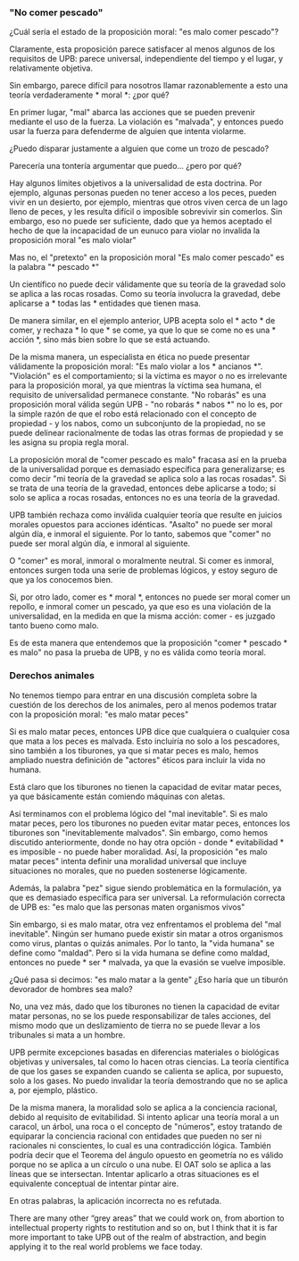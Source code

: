 ### "No comer pescado"

¿Cuál sería el estado de la proposición moral: "es malo comer pescado"?

Claramente, esta proposición parece satisfacer al menos algunos de los requisitos de UPB: parece universal, independiente del tiempo y el lugar, y relativamente objetiva.

Sin embargo, parece difícil para nosotros llamar razonablemente a esto una teoría verdaderamente * moral *: ¿por qué?

En primer lugar, "mal" abarca las acciones que se pueden prevenir mediante el uso de la fuerza. La violación es "malvada", y entonces puedo usar la fuerza para defenderme de alguien que intenta violarme.

¿Puedo disparar justamente a alguien que come un trozo de pescado?

Parecería una tontería argumentar que puedo... ¿pero por qué?

Hay algunos límites objetivos a la universalidad de esta doctrina. Por ejemplo, algunas personas pueden no tener acceso a los peces, pueden vivir en un desierto, por ejemplo, mientras que otros viven cerca de un lago lleno de peces, y les resulta difícil o imposible sobrevivir sin comerlos. Sin embargo, eso no puede ser suficiente, dado que ya hemos aceptado el hecho de que la incapacidad de un eunuco para violar no invalida la proposición moral "es malo violar"

Mas no, el "pretexto" en la proposición moral "Es malo comer pescado" es la palabra "* pescado *"

Un científico no puede decir válidamente que su teoría de la gravedad solo se aplica a las rocas rosadas. Como su teoría involucra la gravedad, debe aplicarse a * todas las * entidades que tienen masa.

De manera similar, en el ejemplo anterior, UPB acepta solo el * acto * de comer, y rechaza * lo que * se come, ya que lo que se come no es una * acción *, sino más bien sobre lo que se está actuando.

De la misma manera, un especialista en ética no puede presentar válidamente la proposición moral: "Es malo violar a los * ancianos *". "Violación" es el comportamiento; si la víctima es mayor o no es irrelevante para la proposición moral, ya que mientras la víctima sea humana, el requisito de universalidad permanece constante. "No robarás" es una proposición moral válida según UPB - "no robarás * nabos *" no lo es, por la simple razón de que el robo está relacionado con el concepto de propiedad - y los nabos, como un subconjunto de la propiedad, no se puede delinear racionalmente de todas las otras formas de propiedad y se les asigna su propia regla moral.

La proposición moral de "comer pescado es malo" fracasa así en la prueba de la universalidad porque es demasiado específica para generalizarse; es como decir "mi teoría de la gravedad se aplica solo a las rocas rosadas". Si se trata de una teoría de la gravedad, entonces debe aplicarse a todo; si solo se aplica a rocas rosadas, entonces no es una teoría de la gravedad.

UPB también rechaza como inválida cualquier teoría que resulte en juicios morales opuestos para acciones idénticas. "Asalto" no puede ser moral algún día, e inmoral el siguiente. Por lo tanto, sabemos que "comer" no puede ser moral algún día, e inmoral al siguiente.

O "comer" es moral, inmoral o moralmente neutral. Si comer es inmoral, entonces surgen toda una serie de problemas lógicos, y estoy seguro de que ya los conocemos bien.

Si, por otro lado, comer es * moral *, entonces no puede ser moral comer un repollo, e inmoral comer un pescado, ya que eso es una violación de la universalidad, en la medida en que la misma acción: comer - es juzgado tanto bueno como malo.

Es de esta manera que entendemos que la proposición "comer * pescado * es malo" no pasa la prueba de UPB, y no es válida como teoría moral.

### Derechos animales

No tenemos tiempo para entrar en una discusión completa sobre la cuestión de los derechos de los animales, pero al menos podemos tratar con la proposición moral: "es malo matar peces"

Si es malo matar peces, entonces UPB dice que cualquiera o cualquier cosa que mata a los peces es malvada. Esto incluiría no solo a los pescadores, sino también a los tiburones, ya que si matar peces es malo, hemos ampliado nuestra definición de "actores" éticos para incluir la vida no humana.

Está claro que los tiburones no tienen la capacidad de evitar matar peces, ya que básicamente están comiendo máquinas con aletas.

Así terminamos con el problema lógico del "mal inevitable". Si es malo matar peces, pero los tiburones no pueden evitar matar peces, entonces los tiburones son "inevitablemente malvados". Sin embargo, como hemos discutido anteriormente, donde no hay otra opción - donde * evitabilidad * es imposible - no puede haber moralidad. Así, la proposición "es malo matar peces" intenta definir una moralidad universal que incluye situaciones no morales, que no pueden sostenerse lógicamente.

Además, la palabra "pez" sigue siendo problemática en la formulación, ya que es demasiado específica para ser universal. La reformulación correcta de UPB es: "es malo que las personas maten organismos vivos"

Sin embargo, si es malo matar, otra vez enfrentamos el problema del "mal inevitable". Ningún ser humano puede existir sin matar a otros organismos como virus, plantas o quizás animales. Por lo tanto, la "vida humana" se define como "maldad". Pero si la vida humana se define como maldad, entonces no puede * ser * malvada, ya que la evasión se vuelve imposible.

¿Qué pasa si decimos: "es malo matar a la gente" ¿Eso haría que un tiburón devorador de hombres sea malo?

No, una vez más, dado que los tiburones no tienen la capacidad de evitar matar personas, no se los puede responsabilizar de tales acciones, del mismo modo que un deslizamiento de tierra no se puede llevar a los tribunales si mata a un hombre.

UPB permite excepciones basadas en diferencias materiales o biológicas objetivas y universales, tal como lo hacen otras ciencias. La teoría científica de que los gases se expanden cuando se calienta se aplica, por supuesto, solo a los gases. No puedo invalidar la teoría demostrando que no se aplica a, por ejemplo, plástico.

De la misma manera, la moralidad solo se aplica a la conciencia racional, debido al requisito de evitabilidad. Si intento aplicar una teoría moral a un caracol, un árbol, una roca o el concepto de "números", estoy tratando de equiparar la conciencia racional con entidades que pueden no ser ni racionales ni conscientes, lo cual es una contradicción lógica. También podría decir que el Teorema del ángulo opuesto en geometría no es válido porque no se aplica a un círculo o una nube. El OAT solo se aplica a las líneas que se intersectan. Intentar aplicarlo a otras situaciones es el equivalente conceptual de intentar pintar aire.

En otras palabras, la aplicación incorrecta no es refutada.

There are many other “grey areas” that we could work on, from abortion to intellectual property rights to restitution and so on, but I think that it is far more important to take UPB out of the realm of abstraction, and begin applying it to the real world problems we face today.
